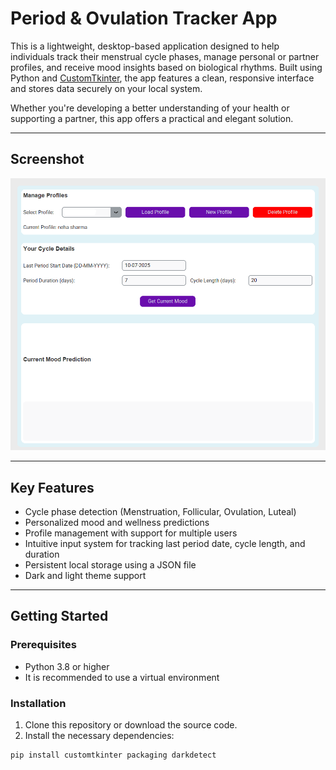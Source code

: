 # Period & Ovulation Tracker App

This is a lightweight, desktop-based application designed to help individuals track their menstrual cycle phases, manage personal or partner profiles, and receive mood insights based on biological rhythms. Built using Python and [CustomTkinter](https://github.com/TomSchimansky/CustomTkinter), the app features a clean, responsive interface and stores data securely on your local system.

Whether you're developing a better understanding of your health or supporting a partner, this app offers a practical and elegant solution.

---

## Screenshot

<p align="center">
  <img src="Screenshot.png" alt="App Screenshot" width="600"/>
</p>

---

## Key Features

- Cycle phase detection (Menstruation, Follicular, Ovulation, Luteal)
- Personalized mood and wellness predictions
- Profile management with support for multiple users
- Intuitive input system for tracking last period date, cycle length, and duration
- Persistent local storage using a JSON file
- Dark and light theme support

---

## Getting Started

### Prerequisites

- Python 3.8 or higher
- It is recommended to use a virtual environment

### Installation

1. Clone this repository or download the source code.
2. Install the necessary dependencies:

```bash
pip install customtkinter packaging darkdetect

